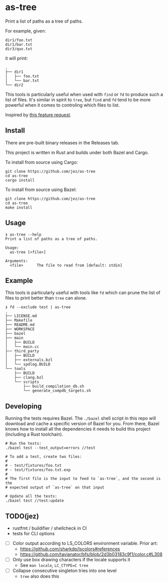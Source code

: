 # as-tree

Print a list of paths as a tree of paths.

For example, given:

```
dir1/foo.txt
dir1/bar.txt
dir3/qux.txt
```

it will print:

```
.
├── dir1
│   ├── foo.txt
│   └── bar.txt
└── dir2
```

This tools is particularly useful when used with `find` or `fd` to produce such
a list of files. It's similar in spirit to `tree`, but `find` and `fd` tend to
be more powerful when it comes to controling which files to list.

Inspired by [this feature request](https://github.com/sharkdp/fd/issues/283).

## Install

There are pre-built binary releases in the Releases tab.

This project is written in Rust and builds under both Bazel and Cargo.

To install from source using Cargo:

```
git clone https://github.com/jez/as-tree
cd as-tree
cargo install
```

To install from source using Bazel:

```shell
git clone https://github.com/jez/as-tree
cd as-tree
make install
```

## Usage

```
❯ as-tree --help
Print a list of paths as a tree of paths.

Usage:
  as-tree [<file>]

Arguments:
  <file>      The file to read from [default: stdin]
```

## Example

This tools is particularly useful with tools like `fd` which can prune the list
of files to print better than `tree` can alone.

```
❯ fd --exclude test | as-tree
.
├── LICENSE.md
├── Makefile
├── README.md
├── WORKSPACE
├── bazel
├── main
│   ├── BUILD
│   └── main.cc
├── third_party
│   ├── BUILD
│   ├── externals.bzl
│   └── spdlog.BUILD
└── tools
    ├── BUILD
    ├── clang.bzl
    └── scripts
        ├── build_compilation_db.sh
        └── generate_compdb_targets.sh
```

## Developing

Running the tests requires Bazel. The `./bazel` shell script in this repo will
download and cache a specific version of Bazel for you. From there, Bazel knows
how to install all the dependencies it needs to build this project (including a
Rust toolchain).

```shell
# Run the tests:
./bazel test --test_output=errors //test

# To add a test, create two files:
#
# - test/fixtures/foo.txt
# - test/fixtures/foo.txt.exp
#
# The first file is the input to feed to `as-tree`, and the second is the
# expected output of `as-tree` on that input

# Update all the tests:
./bazel test //test:update
```

## TODO(jez)

- rustfmt / buildifier / shellcheck in CI
- tests for CLI options
- [ ] Color output according to LS_COLORS environment variable. Prior art:
  - <https://github.com/sharkdp/lscolors#references>
  - <https://github.com/tavianator/bfs/blob/2d3b03183c9f1/color.c#L308>
- [ ] Only use box drawing characters if the locale supports it
  - See `man locale`, `LC_CTYPE=C tree`
- [ ] Collapse consecutive singleton tries into one level
  - `tree` also does this
